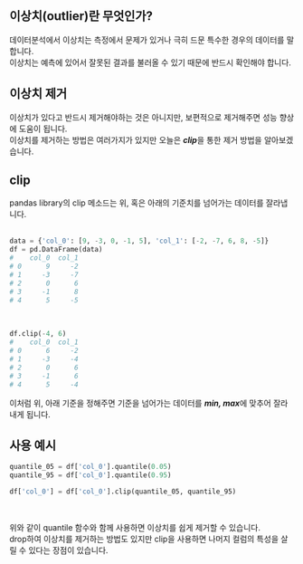 <!-- [python/데이터분석] pandas clip으로 이상치 제거하기 -->
## 이상치(outlier)란 무엇인가?
데이터분석에서 이상치는 측정에서 문제가 있거나 극히 드문 특수한 경우의 데이터를 말합니다.  
이상치는 예측에 있어서 잘못된 결과를 불러올 수 있기 때문에 반드시 확인해야 합니다.

## 이상치 제거
이상치가 있다고 반드시 제거해야하는 것은 아니지만, 보편적으로 제거해주면 성능 향상에 도움이 됩니다.  
이상치를 제거하는 방법은 여러가지가 있지만 오늘은 ***clip***을 통한 제거 방법을 알아보겠습니다.

## clip
pandas library의 clip 메소드는 위, 혹은 아래의 기준치를 넘어가는 데이터를 잘라냅니다.  
<br>

```python
data = {'col_0': [9, -3, 0, -1, 5], 'col_1': [-2, -7, 6, 8, -5]}
df = pd.DataFrame(data)
#    col_0  col_1
# 0      9     -2
# 1     -3     -7
# 2      0      6
# 3     -1      8
# 4      5     -5
```
<br>

```python
df.clip(-4, 6)
#    col_0  col_1
# 0      6     -2
# 1     -3     -4
# 2      0      6
# 3     -1      6
# 4      5     -4
```
이처럼 위, 아래 기준을 정해주면 기준을 넘어가는 데이터를 ***min, max***에 맞추어 잘라내게 됩니다.

## 사용 예시
~~~python
quantile_05 = df['col_0'].quantile(0.05) 
quantile_95 = df['col_0'].quantile(0.95) 

df['col_0'] = df['col_0'].clip(quantile_05, quantile_95)
~~~
<br>

위와 같이 quantile 함수와 함께 사용하면 이상치를 쉽게 제거할 수 있습니다.  
drop하여 이상치를 제거하는 방법도 있지만 clip을 사용하면 나머지 컬럼의 특성을 살릴 수 있다는 장점이 있습니다.